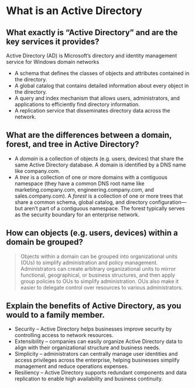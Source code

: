 # What is an Active Directory

## What exactly is “Active Directory” and are the key services it provides?
Active Directory (AD) is Microsoft’s directory and identity management service for Windows domain networks

- A schema that defines the classes of objects and attributes contained in the directory.
- A global catalog that contains detailed information about every object in the directory.
- A query and index mechanism that allows users, administrators, and applications to efficiently find directory information.
- A replication service that disseminates directory data across the network.

## What are the differences between a domain, forest, and tree in Active Directory?
- A *domain* is a collection of objects (e.g. users, devices) that share the same Active Directory database. A domain is identified by a DNS name like company.com.
- A *tree* is a collection of one or more domains with a contiguous namespace (they have a common DNS root name like marketing.company.com, engineering.company.com, and sales.company.com).
A *forest* is a collection of one or more trees that share a common schema, global catalog, and directory configuration—but aren’t part of a contiguous namespace. The forest typically serves as the security boundary for an enterprise network.

## How can objects (e.g. users, devices) within a domain be grouped?
> Objects within a domain can be grouped into organizational units (OUs) to simplify administration and policy management. Administrators can create arbitrary organizational units to mirror functional, geographical, or business structures, and then apply group policies to OUs to simplify administration. OUs also make it easier to delegate control over resources to various administrators.

## Explain the benefits of Active Directory, as you would to a family member.
- Security – Active Directory helps businesses improve security by controlling access to network resources.
- Extensibility – companies can easily organize Active Directory data to align with their organizational structure and business needs.
- Simplicity – administrators can centrally manage user identities and access privileges across the enterprise, helping businesses simplify management and reduce operations expenses.
- Resiliency – Active Directory supports redundant components and data replication to enable high availability and business continuity.